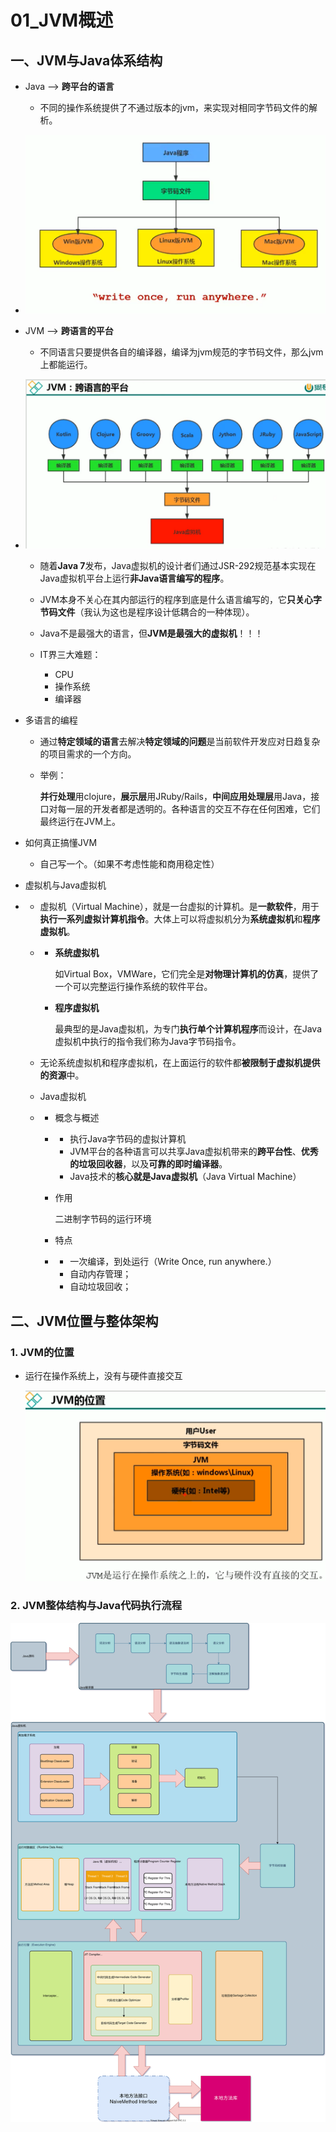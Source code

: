 # 01_JVM概述

## 一、JVM与Java体系结构

- Java --> **跨平台的语言**

  - 不同的操作系统提供了不通过版本的jvm，来实现对相同字节码文件的解析。

- ![Java_跨平台的语言](ref/Java_跨平台的语言.png)

- JVM --> **跨语言的平台**

  - 不同语言只要提供各自的编译器，编译为jvm规范的字节码文件，那么jvm上都能运行。

- ![JVM_跨语言的平台](ref/JVM_跨语言的平台.png)
  - 随着**Java 7**发布，Java虚拟机的设计者们通过JSR-292规范基本实现在Java虚拟机平台上运行**非Java语言编写的程序**。

  - JVM本身不关心在其内部运行的程序到底是什么语言编写的，它**只关心字节码文件**（我认为这也是程序设计低耦合的一种体现）。

  - Java不是最强大的语言，但**JVM是最强大的虚拟机**！！！

  - IT界三大难题：

    - CPU
    - 操作系统
    - 编译器

- 多语言的编程

  - 通过**特定领域的语言**去解决**特定领域的问题**是当前软件开发应对日趋复杂的项目需求的一个方向。

  - 举例：

    **并行处理**用clojure，**展示层**用JRuby/Rails，**中间应用处理层**用Java，接口对每一层的开发者都是透明的。各种语言的交互不存在任何困难，它们最终运行在JVM上。

- 如何真正搞懂JVM

  - 自己写一个。（如果不考虑性能和商用稳定性）

- 虚拟机与Java虚拟机

- - 虚拟机（Virtual Machine），就是一台虚拟的计算机。是**一款软件**，用于**执行一系列虚拟计算机指令**。大体上可以将虚拟机分为**系统虚拟机**和**程序虚拟机**。

  - - **系统虚拟机**

      如Virtual Box，VMWare，它们完全是**对物理计算机的仿真**，提供了一个可以完整运行操作系统的软件平台。

    - **程序虚拟机**

      最典型的是Java虚拟机，为专门**执行单个计算机程序**而设计，在Java虚拟机中执行的指令我们称为Java字节码指令。

  - 无论系统虚拟机和程序虚拟机，在上面运行的软件都**被限制于虚拟机提供的资源**中。

  - Java虚拟机

  - - 概念与概述

    - - 执行Java字节码的虚拟计算机
      - JVM平台的各种语言可以共享Java虚拟机带来的**跨平台性**、**优秀的垃圾回收器**，以及**可靠的即时编译器**。
      - Java技术的**核心就是Java虚拟机**（Java Virtual Machine）

    - 作用

      二进制字节码的运行环境

    - 特点
    - - 一次编译，到处运行（Write Once, run anywhere.）
      - 自动内存管理；
      - 自动垃圾回收；

## 二、JVM位置与整体架构

### 1. JVM的位置

* 运行在操作系统上，没有与硬件直接交互

  ![JVM的位置](ref/JVM的位置.png)

### 2. JVM整体结构与Java代码执行流程

![Java代码执行流程](ref/Java代码执行流程.svg)